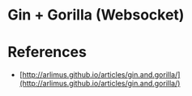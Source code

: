 # Gin + Gorilla (Websocket)

# References

- [http://arlimus.github.io/articles/gin.and.gorilla/](http://arlimus.github.io/articles/gin.and.gorilla/)